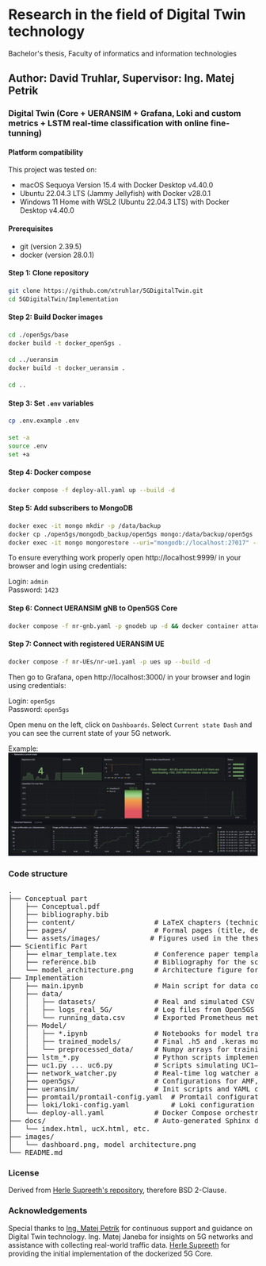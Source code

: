 # Research in the field of Digital Twin technology
Bachelor's thesis, Faculty of informatics and information technologies

## Author: David Truhlar, Supervisor: Ing. Matej Petrik

### Digital Twin (Core + UERANSIM + Grafana, Loki and custom  metrics + LSTM real-time classification with online fine-tunning)

#### Platform compatibility
This project was tested on:
- macOS Sequoya Version 15.4 with Docker Desktop v4.40.0
- Ubuntu 22.04.3 LTS (Jammy Jellyfish) with Docker v28.0.1
- Windows 11 Home with WSL2 (Ubuntu 22.04.3 LTS) with Docker Desktop v4.40.0

#### Prerequisites
- git (version 2.39.5)
- docker (version 28.0.1)

#### Step 1: Clone repository
```bash
git clone https://github.com/xtruhlar/5GDigitalTwin.git
cd 5GDigitalTwin/Implementation 
```

#### Step 2: Build Docker images
```bash
cd ./open5gs/base
docker build -t docker_open5gs .

cd ../ueransim
docker build -t docker_ueransim .

cd ..
```

#### Step 3: Set `.env` variables
```bash
cp .env.example .env

set -a
source .env
set +a
```

#### Step 4: Docker compose
```bash
docker compose -f deploy-all.yaml up --build -d
```

#### Step 5: Add subscribers to MongoDB
```bash
docker exec -it mongo mkdir -p /data/backup
docker cp ./open5gs/mongodb_backup/open5gs mongo:/data/backup/open5gs
docker exec -it mongo mongorestore --uri="mongodb://localhost:27017" --db open5gs /data/backup/open5gs
```

To ensure everything work properly open http://localhost:9999/ in your browser and login using credentials:
	
Login: `admin`  
Password: `1423`

#### Step 6: Connect UERANSIM gNB to Open5GS Core
```bash
docker compose -f nr-gnb.yaml -p gnodeb up -d && docker container attach nr_gnb
```

#### Step 7: Connect with registered UERANSIM UE 
```bash
docker compose -f nr-UEs/nr-ue1.yaml -p ues up --build -d
```

Then go to Grafana, open http://localhost:3000/ in your browser and login using credentials:
	
Login: `open5gs`  
Password: `open5gs`

Open menu on the left, click on `Dashboards`. Select `Current state Dash` and you can see the current state of your 5G network.

Example:  
![Dashboard](images/dashboard.png)

### Code structure
<pre>
.
├── Conceptual part
│   ├── Conceptual.pdf
│   ├── bibliography.bib
│   ├── content/                   # LaTeX chapters (technical abstract, analysis, etc.)
│   ├── pages/                     # Formal pages (title, declaration, etc.)
│   └── assets/images/            # Figures used in the thesis (architecture, DT diagrams)
├── Scientific Part
│   ├── elmar_template.tex         # Conference paper template (ELMAR)
│   ├── reference.bib              # Bibliography for the scientific paper
│   └── model_architecture.png     # Architecture figure for the paper
├── Implementation
│   ├── main.ipynb                 # Main script for data collection and preprocessing
│   ├── data/
│   │   ├── datasets/              # Real and simulated CSV datasets
│   │   ├── logs_real_5G/          # Log files from Open5GS components
│   │   └── running_data.csv       # Exported Prometheus metrics (live)
│   ├── Model/
│   │   ├── *.ipynb                # Notebooks for model training and evaluation
│   │   ├── trained_models/        # Final .h5 and .keras models
│   │   └── preprocessed_data/     # Numpy arrays for training/testing (X/y)
│   ├── lstm_*.py                  # Python scripts implementing different LSTM models
│   ├── uc1.py ... uc6.py          # Scripts simulating UC1–UC6 behavior
│   ├── network_watcher.py         # Real-time log watcher and classifier
│   ├── open5gs/                   # Configurations for AMF, SMF, UPF, etc.
│   ├── ueransim/                  # Init scripts and YAML configs for UEs and gNB
│   ├── promtail/promtail-config.yaml  # Promtail configuration for log shipping
│   ├── loki/loki-config.yaml          # Loki configuration for log storage
│   └── deploy-all.yaml            # Docker Compose orchestration script
├── docs/                          # Auto-generated Sphinx documentation (HTML)
│   └── index.html, ucX.html, etc.
├── images/
│   └── dashboard.png, model architecture.png
└── README.md
</pre>

### License

Derived from [Herle Supreeth's repository](https://github.com/herlesupreeth/docker_open5gs), therefore BSD 2-Clause.

### Acknowledgements

Special thanks to [Ing. Matej Petrík](https://github.com/matejpetrik) for continuous support and guidance on Digital Twin technology. Ing. Matej Janeba for insights on 5G networks and assistance with collecting real-world traffic data. [Herle Supreeth](https://github.com/herlesupreeth) for providing the initial implementation of the dockerized 5G Core.